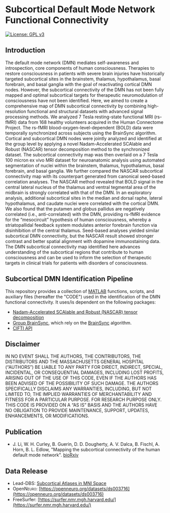 # Subcortical Default Mode Network Functional Connectivity

[![License: GPL v3](https://img.shields.io/badge/License-GPLv3-blue.svg)](https://www.gnu.org/licenses/gpl-3.0)

## Introduction

The default mode network (DMN) mediates self-awareness and introspection, core components of human consciousness. Therapies to restore consciousness in patients with severe brain injuries have historically targeted subcortical sites in the brainstem, thalamus, hypothalamus, basal forebrain, and basal ganglia with the goal of reactivating cortical DMN nodes. However, the subcortical connectivity of the DMN has not been fully mapped and optimal subcortical targets for therapeutic neuromodulation of consciousness have not been identified. Here, we aimed to create a comprehensive map of DMN subcortical connectivity by combining high-resolution functional and structural datasets with advanced signal processing methods. We analyzed 7 Tesla resting-state functional MRI (rs-fMRI) data from 168 healthy volunteers acquired in the Human Connectome Project. The rs-fMRI blood-oxygen-level-dependent (BOLD) data were temporally synchronized across subjects using the BrainSync algorithm. Cortical and subcortical DMN nodes were jointly analyzed and identified at the group level by applying a novel Nadam-Accelerated SCAlable and Robust (NASCAR) tensor decomposition method to the synchronized dataset. The subcortical connectivity map was then overlaid on a 7 Tesla 100 micron ex vivo MRI dataset for neuroanatomic analysis using automated segmentation of nuclei within the brainstem, thalamus, hypothalamus, basal forebrain, and basal ganglia. We further compared the NASCAR subcortical connectivity map with its counterpart generated from canonical seed-based correlation analyses. The NASCAR method revealed that BOLD signal in the central lateral nucleus of the thalamus and ventral tegmental area of the midbrain is strongly correlated with that of the DMN. In an exploratory analysis, additional subcortical sites in the median and dorsal raphe, lateral hypothalamus, and caudate nuclei were correlated with the cortical DMN. We also found that the putamen and globus pallidus are negatively correlated (i.e., anti-correlated) with the DMN, providing rs-fMRI evidence for the “mesocircuit” hypothesis of human consciousness, whereby a striatopallidal feedback system modulates anterior forebrain function via disinhibition of the central thalamus. Seed-based analyses yielded similar subcortical DMN connectivity, but the NASCAR result showed stronger contrast and better spatial alignment with dopamine immunostaining data. The DMN subcortical connectivity map identified here advances understanding of the subcortical regions that contribute to human consciousness and can be used to inform the selection of therapeutic targets in clinical trials for patients with disorders of consciousness.

## Subcortical DMN Identification Pipeline

This repository provides a collection of [MATLAB](https://www.mathworks.com/products/matlab.html) functions, scripts, and auxiliary files (hereafter the "CODE") used in the identification of the DMN functional connectivity. It uses/is dependent on the following packages:

* [Nadam-Accelerated SCAlable and Robust (NASCAR) tensor decomposition](https://neuroimageusc.github.io/NASCAR)
* [Group BrainSync](https://neuroimageusc.github.io/GBS), which rely on the [BrainSync](https://neuroimageusc.github.io/BrainSync) algorithm.
* [CIFTI API](https://github.com/Washington-University/cifti-matlab)

## Disclaimer
IN NO EVENT SHALL THE AUTHORS, THE CONTRIBUTORS, THE DISTRIBUTORS AND THE MASSACHUSETTS GENERAL HOSPITAL (“AUTHORS”) BE LIABLE TO ANY PARTY FOR DIRECT, INDIRECT, SPECIAL, INCIDENTAL, OR CONSEQUENTIAL DAMAGES, INCLUDING LOST PROFITS, ARISING OUT OF THE USE OF THIS CODE, EVEN IF THE AUTHORS HAS BEEN ADVISED OF THE POSSIBILITY OF SUCH DAMAGE. THE AUTHORS SPECIFICALLY DISCLAIMS ANY WARRANTIES, INCLUDING, BUT NOT LIMITED TO, THE IMPLIED WARRANTIES OF MERCHANTABILITY AND FITNESS FOR A PARTICULAR PURPOSE. FOR RESEARCH PURPOSE ONLY. THIS CODE IS PROVIDED ON A “AS IS” BASIS AND THE AUTHORS HAVE NO OBLIGATION TO PROVIDE MAINTENANCE, SUPPORT, UPDATES, ENHANCEMENTS, OR MODIFICATIONS.

## Publication

* J. Li, W. H. Curley, B. Guerin, D. D. Dougherty, A. V. Dalca, B. Fischl, A. Horn, B. L. Edlow, "Mapping the subcortical connectivity of the human default mode network". [bioRxiv](https://www.biorxiv.org/content/10.1101/2021.07.13.452265)

## Data Release

* Lead-DBS: [Subcortical Atlases in MNI Space](https://www.lead-dbs.org/helpsupport/knowledge-base/atlasesresources/atlases/)
* OpenN<span style="font-variant:small-caps;">euro</span>: [https://openneuro.org/datasets/ds003716](https://openneuro.org/datasets/ds003716)
* FreeSurfer: [https://surfer.nmr.mgh.harvard.edu/](https://surfer.nmr.mgh.harvard.edu/)
